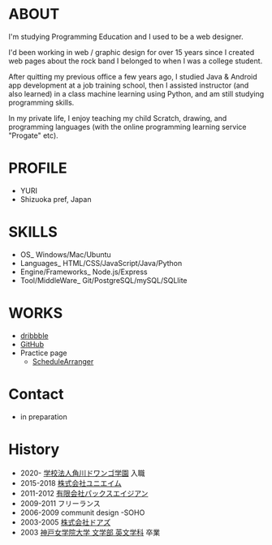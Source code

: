 # ABOUT

I'm studying Programming Education and I used to be a web designer.

I'd been working in web / graphic design for over 15 years since I created web pages about the rock band I belonged to when I was a college student.

After quitting my previous office a few years ago, I studied Java & Android app development at a job training school,  then I assisted instructor (and also learned) in a class machine learning using Python, and am still studying programming skills.

In my private life, I enjoy teaching my child Scratch, drawing, and programming languages (with the online programming learning service "Progate" etc).


# PROFILE
- YURI
- Shizuoka pref, Japan


# SKILLS
- OS_ Windows/Mac/Ubuntu
- Languages_ HTML/CSS/JavaScript/Java/Python
- Engine/Frameworks_ Node.js/Express
- Tool/MiddleWare_ Git/PostgreSQL/mySQL/SQLlite

# WORKS
- [dribbble](https://dribbble.com/yuriwolf)
- [GitHub](https://github.com/taro0koma/)
- Practice page
  - [ScheduleArranger](https://young-stream-50841.herokuapp.com/)

# Contact
- in preparation

# History
- 2020-     [学校法人角川ドワンゴ学園](https://nnn.ed.jp/) 入職
- 2015-2018 [株式会社ユニエイム](https://uniaim.co.jp)
- 2011-2012 [有限会社パックスエイジアン](https://pax-asian.co.jp/)
- 2009-2011 フリーランス
- 2006-2009 communit design -SOHO
- 2003-2005 [株式会社ドアズ](https://doors.co.jp/)
- 2003 [神戸女学院大学 文学部 英文学科](https://www.kobe-c.ac.jp/) 卒業
